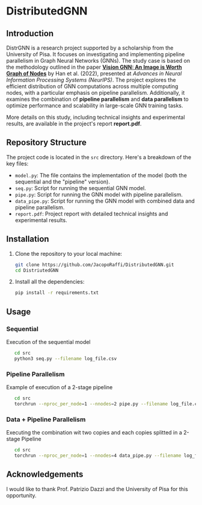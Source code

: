 # DistributedGNN

## Introduction
DistrGNN is a research project supported by a scholarship from the University of Pisa. It focuses on investigating and implementing pipeline parallelism in Graph Neural Networks (GNNs). The study case is based on the methodology outlined in the paper **[Vision GNN: An Image is Worth Graph of Nodes](https://proceedings.neurips.cc/paper_files/paper/2022/file/3743e69c8e47eb2e6d3afaea80e439fb-Paper-Conference.pdf)** by Han et al. (2022), presented at *Advances in Neural Information Processing Systems (NeurIPS)*. The project explores the efficient distribution of GNN computations across multiple computing nodes, with a particular emphasis on pipeline parallelism. Additionally, it examines the combination of **pipeline parallelism** and **data parallelism** to optimize performance and scalability in large-scale GNN training tasks.

More details on this study, including technical insights and experimental results, are available in the project's report **report.pdf**.

## Repository Structure
The project code is located in the `src` directory. Here's a breakdown of the key files:

* `model.py`: The file contains the implementation of the model (both the sequential and the "pipeline" version).
* `seq.py`: Script for running the sequential GNN model.
* `pipe.py`: Script for running the GNN model with pipeline parallelism.
* `data_pipe.py`: Script for running the GNN model with combined data and pipeline parallelism.
* `report.pdf`: Project report with detailed technical insights and experimental results.

## Installation
1. Clone the repository to your local machine:
   ```bash
   git clone https://github.com/JacopoRaffi/DistributedGNN.git
   cd DistriutedGNN
   ```
2. Install all the dependencies:
   ```bash
   pip install -r requirements.txt
   ```
## Usage
### Sequential
Execution of the sequential model
```bash
   cd src
   python3 seq.py --filename log_file.csv
```
### Pipeline Parallelism
Example of execution of a 2-stage pipeline
```bash
   cd src
   torchrun --nproc_per_node=1 --nnodes=2 pipe.py --filename log_file.csv
```
### Data + Pipeline Parallelism
Executing the combination wit two copies and each copies splitted in a 2-stage Pipeline
```bash
   cd src
   torchrun --nproc_per_node=1 --nnodes=4 data_pipe.py --filename log_file.csv
```
## Acknowledgements
I would like to thank Prof. Patrizio Dazzi and the University of Pisa for this opportunity.

